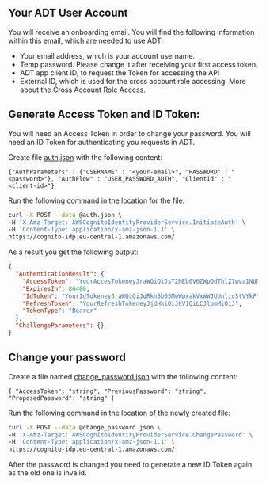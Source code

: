 ## Your ADT User Account
You will receive an onboarding email. You will find the following information within this email, which are needed to use ADT:

* Your email address, which is your account username.
* Temp password. Please change it after receiving your first access token.
* ADT app client ID, to request the Token for accessing the API
* External ID, which is used for the cross account role accessing. More about the [Cross Account Role Access](https://aws.amazon.com/blogs/apn/securely-accessing-customer-aws-accounts-with-cross-account-iam-roles/). 

## Generate Access Token and ID Token:
You will need an Access Token in order to change your password. You will need an ID Token for authenticating you requests in ADT.

Create file [auth.json](https://github.com/bosch-engineering/automotive_data_transformer_support/blob/main/auth.json) with the following content:
```
{"AuthParameters" : {"USERNAME" : "<your-email>", "PASSWORD" : "<password>"}, "AuthFlow" : "USER_PASSWORD_AUTH", "ClientId" : "<client-id>"}
```

Run the following command in the location for the file:
```sh
curl -X POST --data @auth.json \
-H 'X-Amz-Target: AWSCognitoIdentityProviderService.InitiateAuth' \
-H 'Content-Type: application/x-amz-json-1.1' \
https://cognito-idp.eu-central-1.amazonaws.com/
```

As a result you get the following output:
```json
{
  "AuthenticationResult": {
    "AccessToken": "YourAccesTokeneyJraWQiOiJsT2NEb0V6ZWpOdThlZ1wva1NUNXZSWUNBSG5lO",
    "ExpiresIn": 86400,
    "IdToken": "YourIdTokeneyJraWQiOiJqRkh5b05MeWpxakVxWWJUUnlicStVYkF",
    "RefreshToken": "YourRefreshTokeneyJjdHkiOiJKV1QiLCJlbmMiOiJ",
    "TokenType": "Bearer"
  },
  "ChallengeParameters": {}
}
```

## Change your password
Create a file named [change_password.json](https://github.com/bosch-engineering/automotive_data_transformer_support/blob/main/change_password.json) with the following content:
```
{ "AccessToken": "string", "PreviousPassword": "string", "ProposedPassword": "string" }
```

Run the following command in the location of the newly created file:
```sh
curl -X POST --data @change_password.json \
-H 'X-Amz-Target: AWSCognitoIdentityProviderService.ChangePassword' \
-H 'Content-Type: application/x-amz-json-1.1' \
https://cognito-idp.eu-central-1.amazonaws.com/
```
After the password is changed you need to generate a new ID Token again as the old one is invalid.

